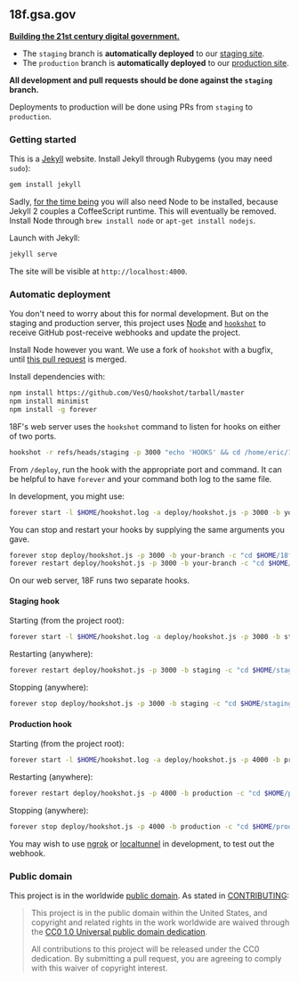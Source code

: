 ## 18f.gsa.gov

**[Building the 21st century digital government.](https://18f.gsa.gov/)**

* The `staging` branch is **automatically deployed** to our [staging site](http://staging.18f.us).
* The `production` branch is **automatically deployed** to our [production site](https://18f.gsa.gov).

**All development and pull requests should be done against the `staging` branch.**

Deployments to production will be done using PRs from `staging` to `production`.

### Getting started

This is a [Jekyll](http://jekyllrb.com) website. Install Jekyll through Rubygems (you may need `sudo`):

```bash
gem install jekyll
```

Sadly, [for the time being](https://github.com/jekyll/jekyll/issues/2327#issuecomment-55337023) you will also need Node to be installed, because Jekyll 2 couples a CoffeeScript runtime. This will eventually be removed. Install Node through `brew install node` or `apt-get install nodejs`.

Launch with Jekyll:

```bash
jekyll serve
```

The site will be visible at `http://localhost:4000`.

### Automatic deployment

You don't need to worry about this for normal development. But on the staging and production server, this project uses [Node](http://nodejs.org) and [`hookshot`](https://github.com/coreh/hookshot) to receive GitHub post-receive webhooks and update the project.

Install Node however you want. We use a fork of `hookshot` with a bugfix, until [this pull request](https://github.com/coreh/hookshot/pull/5) is merged.

Install dependencies with:

```bash
npm install https://github.com/VesQ/hookshot/tarball/master
npm install minimist
npm install -g forever
```

18F's web server uses the `hookshot` command to listen for hooks on either of two ports.

```bash
hookshot -r refs/heads/staging -p 3000 "echo 'HOOKS' && cd /home/eric/18f/18f.gsa.gov && git pull && jekyll build > build.out"
```


From `/deploy`, run the hook with the appropriate port and command. It can be helpful to have `forever` and your command both log to the same file.

In development, you might use:

```bash
forever start -l $HOME/hookshot.log -a deploy/hookshot.js -p 3000 -b your-branch -c "cd $HOME/18f/18f.gsa.gov && git pull && jekyll build >> $HOME/hookshot.log"
```

You can stop and restart your hooks by supplying the same arguments you gave.

```bash
forever stop deploy/hookshot.js -p 3000 -b your-branch -c "cd $HOME/18f/18f.gsa.gov && git pull && jekyll build >> $HOME/hookshot.log"
forever restart deploy/hookshot.js -p 3000 -b your-branch -c "cd $HOME/18f/18f.gsa.gov && git pull && jekyll build >> $HOME/hookshot.log"
```

On our web server, 18F runs two separate hooks.

#### Staging hook

Starting (from the project root):

```bash
forever start -l $HOME/hookshot.log -a deploy/hookshot.js -p 3000 -b staging -c "cd $HOME/staging/current && git pull && jekyll build >> $HOME/hookshot.log"
```

Restarting (anywhere):

```bash
forever restart deploy/hookshot.js -p 3000 -b staging -c "cd $HOME/staging/current && git pull && jekyll build >> $HOME/hookshot.log"
```

Stopping (anywhere):

```bash
forever stop deploy/hookshot.js -p 3000 -b staging -c "cd $HOME/staging/current && git pull && jekyll build >> $HOME/hookshot.log"
```

#### Production hook

Starting (from the project root):

```bash
forever start -l $HOME/hookshot.log -a deploy/hookshot.js -p 4000 -b production -c "cd $HOME/production/current && git pull && jekyll build >> $HOME/hookshot.log"
```

Restarting (anywhere):

```bash
forever restart deploy/hookshot.js -p 4000 -b production -c "cd $HOME/production/current && git pull && jekyll build >> $HOME/hookshot.log"
```

Stopping (anywhere):

```bash
forever stop deploy/hookshot.js -p 4000 -b production -c "cd $HOME/production/current && git pull && jekyll build >> $HOME/hookshot.log"
```


You may wish to use [ngrok](https://ngrok.com/) or [localtunnel](https://localtunnel.me/) in development, to test out the webhook.


### Public domain

This project is in the worldwide [public domain](LICENSE.md). As stated in [CONTRIBUTING](CONTRIBUTING.md):

> This project is in the public domain within the United States, and copyright and related rights in the work worldwide are waived through the [CC0 1.0 Universal public domain dedication](https://creativecommons.org/publicdomain/zero/1.0/).
>
> All contributions to this project will be released under the CC0 dedication. By submitting a pull request, you are agreeing to comply with this waiver of copyright interest.
